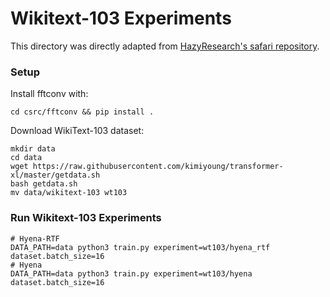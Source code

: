 # Wikitext-103 Experiments

This directory was directly adapted from [HazyResearch's safari repository](https://github.com/HazyResearch/safari).

### Setup

Install fftconv with:
```
cd csrc/fftconv && pip install .
```

Download WikiText-103 dataset:
```
mkdir data
cd data
wget https://raw.githubusercontent.com/kimiyoung/transformer-xl/master/getdata.sh
bash getdata.sh
mv data/wikitext-103 wt103
```

### Run Wikitext-103 Experiments

```
# Hyena-RTF
DATA_PATH=data python3 train.py experiment=wt103/hyena_rtf dataset.batch_size=16 
# Hyena
DATA_PATH=data python3 train.py experiment=wt103/hyena dataset.batch_size=16
```